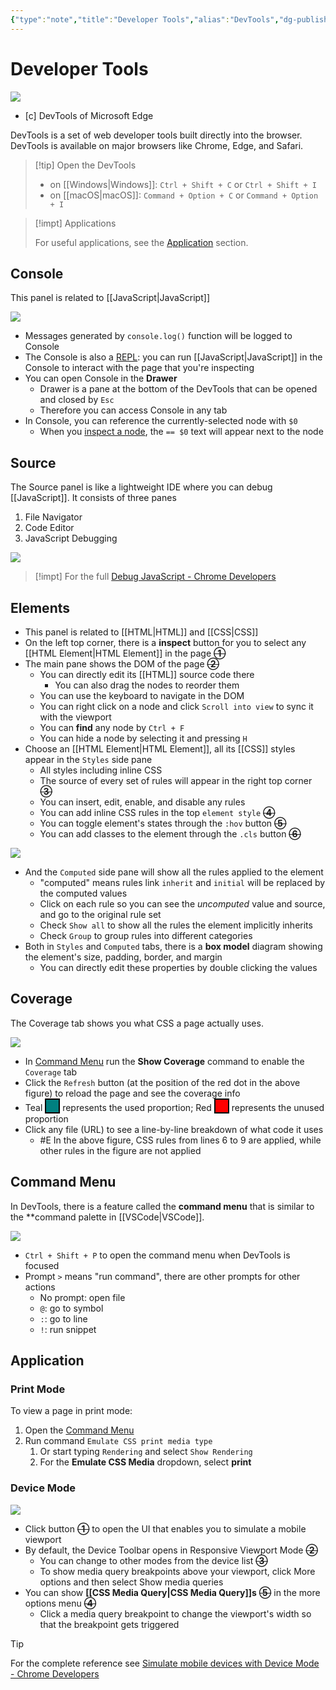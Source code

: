 ```yaml
---
{"type":"note","title":"Developer Tools","alias":"DevTools","dg-publish":true,"created":"2021-08-29T13:53:12","modified":"2022-11-17T18:25:34","sup":["[[Computer Science\\|Computer Science]]"],"related":["[[CSS\|CSS]]","[[JavaScript\|JavaScript]]","[[HTML\|HTML]]","[[Front-End, Back-End, and Full Stack]]"],"state":"done","permalink":"/developer-tools/","dgPassFrontmatter":true,"updated":"2022-11-17T18:25:34"}
---
```



# Developer Tools

![](https://raw.githubusercontent.com/zcysxy/Figurebed/master/img/20210829135902.png)
- [c] DevTools of Microsoft Edge

DevTools is a set of web developer tools built directly into the browser.
DevTools is available on major browsers like Chrome, Edge, and Safari.

> [!tip] Open the DevTools
>
> - on [[Windows\|Windows]]: `Ctrl + Shift + C` or `Ctrl + Shift + I`
> - on [[macOS\|macOS]]:  `Command + Option + C` or `Command + Option + I`

> [!impt] Applications
>
> For useful applications, see the [Application](#application) section.

## Console

This panel is related to [[JavaScript\|JavaScript]]

![](https://raw.githubusercontent.com/zcysxy/Figurebed/master/img/20210830120118.png)

* Messages generated by `console.log()` function will be logged to Console
* The Console is also a [REPL](https://en.wikipedia.org/wiki/Read%E2%80%93eval%E2%80%93print_loop): you can run [[JavaScript\|JavaScript]] in the Console to interact with the page that you're inspecting
* You can open Console in the **Drawer**
    * Drawer is a pane at the bottom of the DevTools that can be opened and closed by `Esc`
    * Therefore you can access Console in any tab
* In Console, you can reference the currently-selected node with `$0`
    * When you [inspect a node](#elements), the `== $0` text will appear next to the node

## Source

The Source panel is like a lightweight IDE where you can debug [[JavaScript]]. It consists of three panes

1. File Navigator
2. Code Editor
3. JavaScript Debugging

![](https://raw.githubusercontent.com/zcysxy/Figurebed/master/img/20210830150818.png)

> [!impt]
> For the full [Debug JavaScript - Chrome Developers](https://developer.chrome.com/docs/devtools/javascript/)

## Elements

* This panel is related to [[HTML\|HTML]] and [[CSS\|CSS]]
* On the left top corner, there is a **inspect** button for you to select any [[HTML Element\|HTML Element]] in the page **~~①~~**
* The main pane shows the DOM of the page **~~②~~**
    * You can directly edit its [[HTML]] source code there
        * You can also drag the nodes to reorder them
    * You can use the keyboard to navigate in the DOM
    * You can right click on a node and click `Scroll into view` to sync it with the viewport
    * You can **find** any node by `Ctrl + F`
    * You can hide a node by selecting it and pressing `H`
* Choose an [[HTML Element\|HTML Element]], all its [[CSS]] styles appear in the `Styles` side pane
    * All styles including inline CSS
    * The source of every set of rules will appear in the right top corner **~~③~~**
    * You can insert, edit, enable, and disable any rules
    * You can add inline CSS rules in the top `element style` **~~④~~**
    * You can toggle element's states through the `:hov` button **~~⑤~~**
    * You can add classes to the element through the `.cls` button **~~⑥~~**

![](https://raw.githubusercontent.com/zcysxy/Figurebed/master/img/20210829164241.png)

* And the `Computed` side pane will show all the rules applied to the element
    * "computed" means rules link `inherit` and `initial` will be replaced by the computed values
    * Click on each rule so you can see the *uncomputed* value and source, and go to the original rule set
    * Check `Show all` to show all the rules the element implicitly inherits
    * Check `Group` to group rules into different categories
* Both in `Styles` and `Computed` tabs, there is a **box model** diagram showing the element's size, padding, border, and margin
    * You can directly edit these properties by double clicking the values

## Coverage

The Coverage tab shows you what CSS a page actually uses.

![](https://raw.githubusercontent.com/zcysxy/Figurebed/master/img/20210830105905.png)

* In [Command Menu](#command%20menu) run the **Show Coverage** command to enable the `Coverage` tab
* Click the `Refresh` button (at the position of the red dot in the above figure) to reload the page and see the coverage info
* Teal <svg width="20" height="20" style="vertical-align: -4px; border:2px solid black "><rect width="20" height="20" style="fill:#008080"/></svg> represents the used proportion; Red <svg width="20" height="20" style="vertical-align: -4px; border:2px solid black "><rect width="20" height="20" style="fill:#FF0000"/></svg> represents the unused proportion
* Click any file (URL) to see a line-by-line breakdown of what code it uses
    * #E In the above figure, CSS rules from lines 6 to 9 are applied, while other rules in the figure are not applied

## Command Menu

In DevTools, there is a feature called the **command menu** that is similar to the **command palette in [[VSCode\|VSCode]].

![](https://raw.githubusercontent.com/zcysxy/Figurebed/master/img/20210830104151.png)

* `Ctrl + Shift + P` to open the command menu when DevTools is focused
* Prompt `>` means "run command", there are other prompts for other actions
    * No prompt: open file
    * `@`: go to symbol
    * `:`: go to line
    * `!`: run snippet

## Application

### Print Mode

To view a page in print mode:

1. Open the [Command Menu](#command%20menu)
2. Run command `Emulate CSS print media type`
    1. Or start typing `Rendering` and select `Show Rendering`
    2. For the **Emulate CSS Media** dropdown, select **print**

### Device Mode

![](https://raw.githubusercontent.com/zcysxy/Figurebed/master/img/20210830123214.png)

* Click button **~~①~~** to open the UI that enables you to simulate a mobile viewport
* By default, the Device Toolbar opens in Responsive Viewport Mode **~~②~~**
    * You can change to other modes from the device list **~~③~~**
    * To show media query breakpoints above your viewport, click More options and then select Show media queries
* You can show **[[CSS Media Query\|CSS Media Query]]s** **~~⑤~~** in the more options menu **~~④~~**
    * Click a media query breakpoint to change the viewport's width so that the breakpoint gets triggered

> [!tip]
> For the complete reference see [Simulate mobile devices with Device Mode - Chrome Developers](https://developer.chrome.com/docs/devtools/device-mode/)
